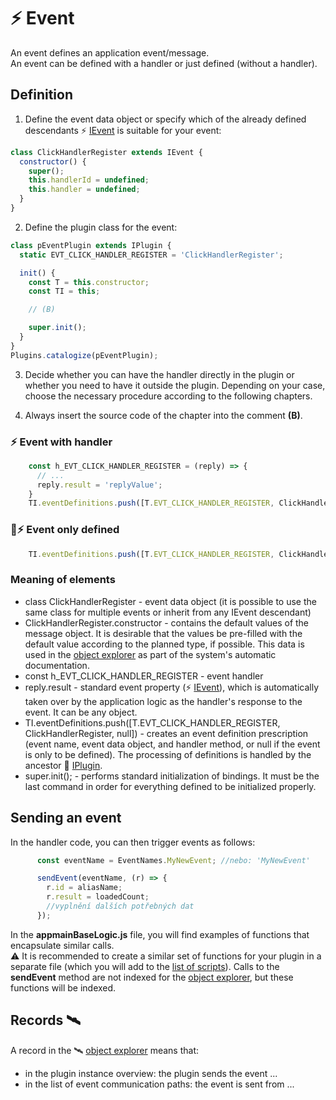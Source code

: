 # ⚡ Event

An event defines an application event/message.  
An event can be defined with a handler or just defined (without a handler).

## Definition

1. Define the event data object or specify which of the already defined descendants ⚡ [IEvent][IEvent] is suitable for your event:

```javascript
class ClickHandlerRegister extends IEvent {
  constructor() {
    super();
    this.handlerId = undefined;
    this.handler = undefined;
  }
}
```

2. Define the plugin class for the event:

```javascript
class pEventPlugin extends IPlugin {
  static EVT_CLICK_HANDLER_REGISTER = 'ClickHandlerRegister';

  init() {
    const T = this.constructor;
    const TI = this;

    // (B)

    super.init();
  }
}
Plugins.catalogize(pEventPlugin);
```

3. Decide whether you can have the handler directly in the plugin or whether you need to have it outside the plugin. Depending on your case, choose the necessary procedure according to the following chapters.

4. Always insert the source code of the chapter into the comment **(B)**.

### ⚡ Event with handler

```javascript
    const h_EVT_CLICK_HANDLER_REGISTER = (reply) => {
      // ...
      reply.result = 'replyValue';
    }
    TI.eventDefinitions.push([T.EVT_CLICK_HANDLER_REGISTER, ClickHandlerRegister, h_EVT_CLICK_HANDLER_REGISTER]);
```

### 📄⚡ Event only defined

```javascript
    TI.eventDefinitions.push([T.EVT_CLICK_HANDLER_REGISTER, ClickHandlerRegister, null]); // outside event handlers
```

### Meaning of elements

- class ClickHandlerRegister - event data object (it is possible to use the same class for multiple events or inherit from any IEvent descendant)
- ClickHandlerRegister.constructor - contains the default values of the message object. It is desirable that the values be pre-filled with the default value according to the planned type, if possible. This data is used in the [object explorer][oexplorer] as part of the system's automatic documentation.
- const h_EVT_CLICK_HANDLER_REGISTER - event handler
- reply.result - standard event property (⚡ [IEvent][IEvent]), which is automatically taken over by the application logic as the handler's response to the event. It can be any object.
- TI.eventDefinitions.push([T.EVT_CLICK_HANDLER_REGISTER, ClickHandlerRegister, null]) - creates an event definition prescription (event name, event data object, and handler method, or null if the event is only to be defined). The processing of definitions is handled by the ancestor 🔌 [IPlugin][IPlugin].
- super.init(); - performs standard initialization of bindings. It must be the last command in order for everything defined to be initialized properly.

## Sending an event

In the handler code, you can then trigger events as follows:

```javascript
      const eventName = EventNames.MyNewEvent; //nebo: 'MyNewEvent'

      sendEvent(eventName, (r) => {
        r.id = aliasName;
        r.result = loadedCount;
        //vyplnění dalších potřebných dat
      });
```

In the **appmainBaseLogic.js** file, you will find examples of functions that encapsulate similar calls.  
⚠️ It is recommended to create a similar set of functions for your plugin in a separate file (which you will add to the [list of scripts][jsList]). Calls to the **sendEvent** method are not indexed for the [object explorer][oexplorer], but these functions will be indexed.

## Records 🛰️

A record in the 🛰️ [object explorer][oexplorer] means that:

- in the plugin instance overview: the plugin sends the event ...
- in the list of event communication paths: the event is sent from ...

[IEvent]: :_evt:IEvent.md "IEvent"
[oexplorer]: oexplorer.md "Object explorer"
[IPlugin]: :_plg:IPlugin.md "IPlugin"
[jsList]: js.lst.md "List of scripts"
